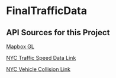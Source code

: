 # FinalTrafficData

## API Sources for this Project

[Mapbox GL](https://www.mapbox.com/)

[NYC Traffic Speed Data Link](https://data.cityofnewyork.us/Transportation/Real-Time-Traffic-Speed-Data/qkm5-nuaq)

[NYC Vehicle Collision Link](https://data.cityofnewyork.us/Public-Safety/NYPD-Motor-Vehicle-Collisions/h9gi-nx95/data)
